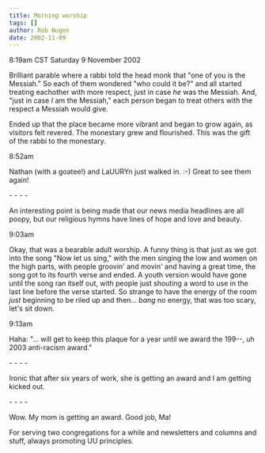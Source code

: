 ```yaml
---
title: Morning worship
tags: []
author: Rob Nugen
date: 2002-11-09
---
```


<p class=date>8:19am CST Saturday 9 November 2002</p>

<p>Brilliant parable where a rabbi told the head monk that "one of you
is the Messiah."  So each of them wondered "who could it be?"  and all
started treating eachother with more respect, just in case <em>he</em>
was the Messiah.  And, "just in case <em>I</em> am the Messiah," each
person began to treat others with the respect a Messiah would
give.</p>

<p>Ended up that the place became more vibrant and began to grow
again, as visitors felt revered.  The monestary grew and flourished.
This was the gift of the rabbi to the monestary.</p>

<p class=date>8:52am</p>

<p>Nathan (with a goatee!) and LaUURYn just walked in. :-)  Great to
see them again!</p>

<p>- - - -</p>

<p>An interesting point is being made that our news media headlines
are all poopy, but our religious hymns have lines of hope and love and
beauty.</p>

<p class=date>9:03am</p>

<p>Okay, that was a bearable adult worship.  A funny thing is that
just as we got into the song "Now let us sing," with the men singing
the low and women on the high parts, with people groovin' and movin'
and having a great time, the song got to its fourth verse and ended.
A youth version would have gone until the song ran itself out, with
people just shouting a word to use in the last line before the verse
started.  So strange to have the energy of the room <em>just</em>
beginning to be riled up and then... <em>bang</em> no energy, that was
too scary, let's sit down.</p>

<p class=date>9:13am</p>

<p>Haha: "... will get to keep this plaque for a year until we award
the 199--, uh 2003 anti-racism award."</p>

<p>- - - -</p>

<p>Ironic that after six years of work, she is getting an award and I
am getting kicked out.</p>

<p>- - - -</p>

<p>Wow.  My mom is getting an award.  Good job, Ma!</p>

<p>For serving two congregations for a while and newsletters and
columns and stuff, always promoting UU principles.</p>
